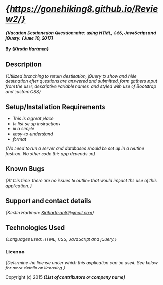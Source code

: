 # _{https://gonehiking8.github.io/Review2/}_

#### _{Vacation Destionation Questionnaire: using HTML, CSS, JavaScript and jQuery. {June 10, 2017}_

#### By _**{Kirstin Hartman}**_

## Description

_{Utilized branching to return destination, jQuery to show and hide destination after questions are answered and submitted, form gathers input from the user, descriptive variable names, and styled with use of Bootstrap and custom CSS}_

## Setup/Installation Requirements

* _This is a great place_
* _to list setup instructions_
* _in a simple_
* _easy-to-understand_
* _format_

_{No need to run a server and databases should be set up in a routine fashion. No other code this app depends on}_

## Known Bugs

_{At this time, there are no issues to outline that would impact the use of this application. }_

## Support and contact details

_{Kirstin Hartman: Kirihartman8@gmail.com}_

## Technologies Used

_{Languages used: HTML, CSS, JavaScript and jQuery.}_

### License

*{Determine the license under which this application can be used.  See below for more details on licensing.}*

Copyright (c) 2015 **_{List of contributors or company name}_**
